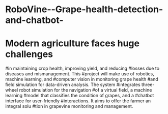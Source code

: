 # RoboVine--Grape-health-detection-and-chatbot-
# Modern agriculture faces huge challenges
#in maintaining crop health, improving yield, and reducing
#losses due to diseases and mismanagement. This
#project will make use of robotics, machine learning, and
#computer vision in monitoring grape health
#and field simulation for data-driven analysis. The system
#integrates three-wheel robot simulation for the navigation
#of a virtual field, a machine learning
#model that classifies the condition of grapes, and a
#chatbot interface for user-friendly
#interactions. It aims to offer the farmer an integral solu
#tion in grapevine monitoring and management. 
